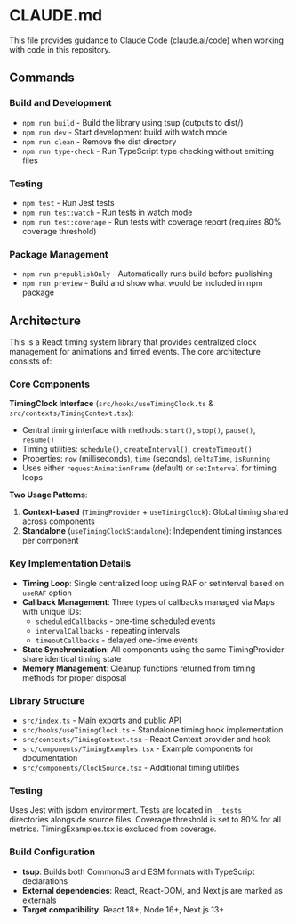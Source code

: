 # CLAUDE.md

This file provides guidance to Claude Code (claude.ai/code) when working with code in this repository.

## Commands

### Build and Development
- `npm run build` - Build the library using tsup (outputs to dist/)
- `npm run dev` - Start development build with watch mode
- `npm run clean` - Remove the dist directory
- `npm run type-check` - Run TypeScript type checking without emitting files

### Testing
- `npm test` - Run Jest tests
- `npm run test:watch` - Run tests in watch mode
- `npm run test:coverage` - Run tests with coverage report (requires 80% coverage threshold)

### Package Management
- `npm run prepublishOnly` - Automatically runs build before publishing
- `npm run preview` - Build and show what would be included in npm package

## Architecture

This is a React timing system library that provides centralized clock management for animations and timed events. The core architecture consists of:

### Core Components

**TimingClock Interface** (`src/hooks/useTimingClock.ts` & `src/contexts/TimingContext.tsx`):
- Central timing interface with methods: `start()`, `stop()`, `pause()`, `resume()`
- Timing utilities: `schedule()`, `createInterval()`, `createTimeout()`
- Properties: `now` (milliseconds), `time` (seconds), `deltaTime`, `isRunning`
- Uses either `requestAnimationFrame` (default) or `setInterval` for timing loops

**Two Usage Patterns**:
1. **Context-based** (`TimingProvider` + `useTimingClock`): Global timing shared across components
2. **Standalone** (`useTimingClockStandalone`): Independent timing instances per component

### Key Implementation Details

- **Timing Loop**: Single centralized loop using RAF or setInterval based on `useRAF` option
- **Callback Management**: Three types of callbacks managed via Maps with unique IDs:
  - `scheduledCallbacks` - one-time scheduled events
  - `intervalCallbacks` - repeating intervals
  - `timeoutCallbacks` - delayed one-time events
- **State Synchronization**: All components using the same TimingProvider share identical timing state
- **Memory Management**: Cleanup functions returned from timing methods for proper disposal

### Library Structure

- `src/index.ts` - Main exports and public API
- `src/hooks/useTimingClock.ts` - Standalone timing hook implementation
- `src/contexts/TimingContext.tsx` - React Context provider and hook
- `src/components/TimingExamples.tsx` - Example components for documentation
- `src/components/ClockSource.tsx` - Additional timing utilities

### Testing

Uses Jest with jsdom environment. Tests are located in `__tests__` directories alongside source files. Coverage threshold is set to 80% for all metrics. TimingExamples.tsx is excluded from coverage.

### Build Configuration

- **tsup**: Builds both CommonJS and ESM formats with TypeScript declarations
- **External dependencies**: React, React-DOM, and Next.js are marked as externals
- **Target compatibility**: React 18+, Node 16+, Next.js 13+